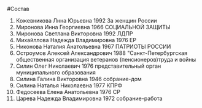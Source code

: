 #Состав
1. Кожевникова Лнна Юрьевна 1992 За женщин России
2. Миронова Инна Георгиевна 1966 СОЦИАЛЬНОЙ ЗАЩИТЫ
3. Миронова Светлана Викторовна 1992 ЛДПР
4. Михайллова Надежда Владимировна 1976 ЕР
5. Никонова Наталия Анатольевна 1967 ПАТРИОТЫ РОССИИ
6. Остроумов Алексей Александрович 1988 \"Санкт-Петербургская общественная организация ветеранов (пенсионеров)труда и войны
7. Силин Олег Николаевич 1976 представительный орган муниципального образования
8. Силина Галина Викторовна 1946 собрание-дом
9. Силина Наталья Николаевна 1977 КПРФ
10. Федосеева Елена Анатольевна 1976 СР
11. Царева Надежда Владимировна 1972 собрание-работа
